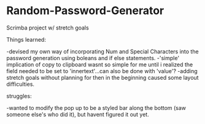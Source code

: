 # Random-Password-Generator
Scrimba project w/ stretch goals

Things learned:

-devised my own way of incorporating Num and Special Characters into the password generation using boleans and if else statements.
-'simple' implication of copy to clipboard wasnt so simple for me until i realized the field needed to be set to 'innertext'...can also be done with 'value'?
-adding stretch goals without planning for then in the beginning caused some layout difficulties.

struggles:

-wanted to modify the pop up to be a styled bar along the bottom (saw someone else's who did it), but havent figured it out yet.

